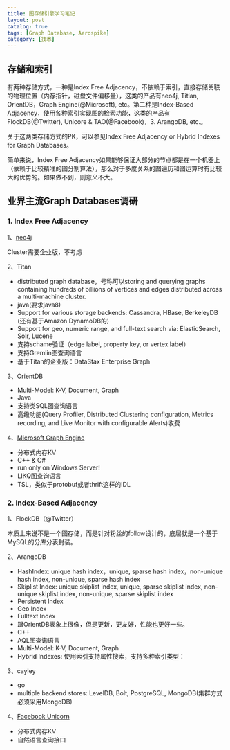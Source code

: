 ```yaml
---
title: 图存储引擎学习笔记
layout: post
catalog: true
tags: [Graph Database, Aerospike]
category: [技术]
---
```



存储和索引
---------

有两种存储方式，一种是Index Free Adjacency，不依赖于索引，直接存储关联的物理位置（内存指针，磁盘文件偏移量），这类的产品有neo4j, Titian, OrientDB，Graph Engine(@Microsoft), etc。第二种是Index-Based Adjacency，使用各种索引实现图的检索功能，这类的产品有 FlockDB(@Twitter), Unicore & TAO(@Facebook)，3. ArangoDB, etc.。

关于这两类存储方式的PK，可以参见Index Free Adjacency or Hybrid Indexes for Graph Databases。

简单来说，Index Free Adjacency如果能够保证大部分的节点都是在一个机器上（依赖于比较精准的图分割算法），那么对于多度关系的图遍历和图运算时有比较大的优势的。如果做不到，则意义不大。


业界主流Graph Databases调研
-------------------------

### 1. Index Free Adjacency

1、[neo4j](https://neo4j.com/) 

Cluster需要企业版，不考虑

2、Titan 

* distributed graph database，号称可以storing and querying graphs containing hundreds of billions of vertices and edges distributed across a multi-machine cluster.
* java(要求java8)
* Support for various storage backends: Cassandra, HBase, BerkeleyDB (还有基于Amazon DynamoDB的)
* Support for geo, numeric range, and full-text search via: ElasticSearch, Solr, Lucene
* 支持schame验证（edge label, property key, or vertex label）
* 支持Gremlin图查询语言
* 基于Titan的企业版：DataStax Enterprise Graph

3、OrientDB 

* Multi-Model: K-V, Document, Graph
* Java
* 支持类SQL图查询语言
* 高级功能(Query Profiler, Distributed Clustering configuration, Metrics recording, and Live Monitor with configurable Alerts)收费

4、[Microsoft Graph Engine](https://github.com/Microsoft/GraphEngine)

* 分布式内存KV
* C++ & C#
* run only on Windows Server!
* LIKQ图查询语言
* TSL，类似于protobuf或者thrift这样的IDL

### 2. Index-Based Adjacency

1、FlockDB（@Twitter） 

本质上来说不是一个图存储，而是针对粉丝的follow设计的，底层就是一个基于MySQL的分库分表封装。

2、ArangoDB 

* HashIndex: unique hash index，unique, sparse hash index，non-unique hash index, non-unique, sparse hash index
* Skiplist Index: unique skiplist index, unique, sparse skiplist index, non-unique skiplist index, non-unique, sparse skiplist index
* Persistent Index
* Geo Index
* Fulltext Index
* 跟OrientDB表象上很像，但是更新，更友好，性能也更好一些。
* C++
* AQL图查询语言
* Multi-Model: K-V, Document, Graph
* Hybrid Indexes: 使用索引支持属性搜索，支持多种索引类型： 

3、cayley 

* go
* multiple backend stores: LevelDB, Bolt, PostgreSQL, MongoDB(集群方式必须采用MongoDB)

4、[Facebook Unicorn](https://cs.stanford.edu/~matei/courses/2015/6.S897/readings/unicorn.pdf)

* 分布式内存KV
* 自然语言查询接口



